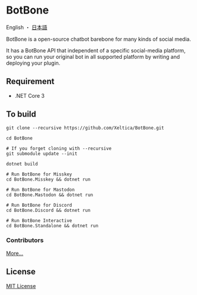 # BotBone

English ・ [日本語](README-ja.md)

BotBone is a open-source chatbot barebone for many kinds of social media.

It has a BotBone API that independent of a specific social-media platform, so you can run your original bot in all supported platform by writing and deploying your plugin.


## Requirement

- .NET Core 3

## To build

```shell
git clone --recursive https://github.com/Xeltica/BotBone.git

cd BotBone

# If you forget cloning with --recursive
git submodule update --init

dotnet build

# Run BotBone for Misskey
cd BotBone.Misskey && dotnet run

# Run BotBone for Mastodon
cd BotBone.Mastodon && dotnet run

# Run BotBone for Discord
cd BotBone.Discord && dotnet run

# Run BotBone Interactive
cd BotBone.Standalone && dotnet run
```

### Contributors

[More...](//github.com/Xeltica/BotBone/graphs/contributors)

## License

[MIT License](LICENSE)
